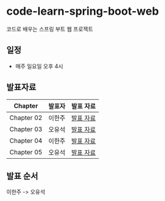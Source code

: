 # code-learn-spring-boot-web

코드로 배우는 스프링 부트 웹 프로젝트

## 일정

- 매주 일요일 오후 4시

## 발표자료

| Chapter    | 발표자 | 발표 자료                     |
| ---------- | ------ | ----------------------------- |
| Chapter 02 | 이한주 | [발표 자료](./02장/README.md) |
| Chapter 03 | 오유석 | [발표 자료](./03장/README.md) |
| Chapter 04 | 이한주 | [발표 자료](./04장/README.md) |
| Chapter 05 | 오유석 | [발표 자료](#)                |

## 발표 순서

이한주 -> 오유석
